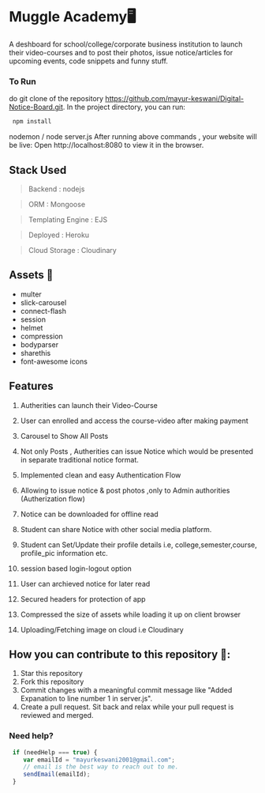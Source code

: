 # Muggle Academy🖥️
 A deshboard  for school/college/corporate business institution to launch their video-courses and to post their photos, issue notice/articles for upcoming events, code snippets and funny stuff.

### To Run
do git clone of the repository https://github.com/mayur-keswani/Digital-Notice-Board.git. In the project directory, you can run:
```Javascript
 npm install
```
nodemon / node server.js
After running above commands , your website will be live: Open http://localhost:8080 to view it in the browser.

## Stack Used 
>Backend : nodejs

> ORM : Mongoose

> Templating Engine : EJS 

> Deployed : Heroku 

> Cloud Storage : Cloudinary


## Assets 🔨
  - multer
  - slick-carousel
  - connect-flash
  - session
  - helmet
  - compression
  - bodyparser
  - sharethis
  - font-awesome icons
  
## Features
 1) Autherities can launch their Video-Course

 2) User can enrolled and access the course-video after making payment

 3) Carousel to Show All Posts 

 4) Not only Posts , Autherities can issue Notice which 
 would be presented in separate traditional notice format.

 5) Implemented clean and easy Authentication Flow 

 6) Allowing to issue notice & post photos ,only to Admin authorities (Autherization flow)

 7) Notice can be downloaded for offline read

 8) Student can share Notice with other social media platform.

 9) Student can Set/Update their profile details i.e, college,semester,course, profile_pic information etc.

 10) session based login-logout option

 11) User can archieved notice for later read  
 12) Secured headers for protection of app
 13) Compressed the size of assets while loading it up on client browser
 14) Uploading/Fetching image on cloud i.e Cloudinary



## How you can contribute to this repository 🤝:
  1) Star this repository
  2) Fork this repository
  3) Commit changes with a meaningful commit message like "Added Expanation to line number 1 in server.js".
  4) Create a pull request. Sit back and relax while your pull request is reviewed and merged.

 ### Need help?
 ```Javascript
  if (needHelp === true) {
     var emailId = "mayurkeswani2001@gmail.com";
     // email is the best way to reach out to me.
     sendEmail(emailId);
  }
```
